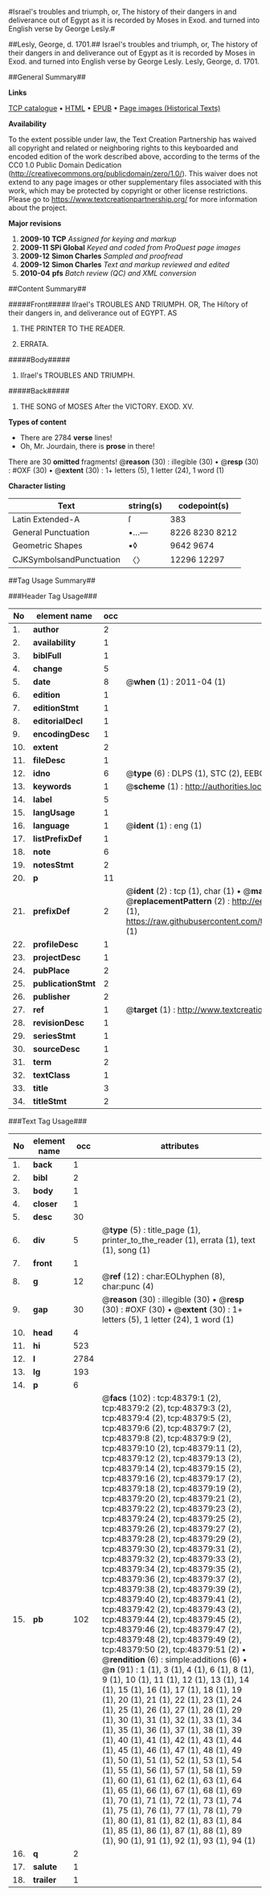 #Israel's troubles and triumph, or, The history of their dangers in and deliverance out of Egypt as it is recorded by Moses in Exod. and turned into English verse by George Lesly.#

##Lesly, George, d. 1701.##
Israel's troubles and triumph, or, The history of their dangers in and deliverance out of Egypt as it is recorded by Moses in Exod. and turned into English verse by George Lesly.
Lesly, George, d. 1701.

##General Summary##

**Links**

[TCP catalogue](http://www.ota.ox.ac.uk/tcp/)  • 
[HTML](http://tei.it.ox.ac.uk/tcp/Texts-HTML/free/A47/A47781.html)  • 
[EPUB](http://tei.it.ox.ac.uk/tcp/Texts-EPUB/free/A47/A47781.epub) • 
[Page images (Historical Texts)](https://historicaltexts.jisc.ac.uk/eebo-11725171e)

**Availability**

To the extent possible under law, the Text Creation Partnership has waived all copyright and related or neighboring rights to this keyboarded and encoded edition of the work described above, according to the terms of the CC0 1.0 Public Domain Dedication (http://creativecommons.org/publicdomain/zero/1.0/). This waiver does not extend to any page images or other supplementary files associated with this work, which may be protected by copyright or other license restrictions. Please go to https://www.textcreationpartnership.org/ for more information about the project.

**Major revisions**

1. __2009-10__ __TCP__ *Assigned for keying and markup*
1. __2009-11__ __SPi Global__ *Keyed and coded from ProQuest page images*
1. __2009-12__ __Simon Charles__ *Sampled and proofread*
1. __2009-12__ __Simon Charles__ *Text and markup reviewed and edited*
1. __2010-04__ __pfs__ *Batch review (QC) and XML conversion*

##Content Summary##

#####Front#####
Iſrael's TROUBLES AND TRIUMPH. OR, The Hiſtory of
their dangers in, and deliverance out of EGYPT. AS
1. THE PRINTER TO THE READER.

1. ERRATA.

#####Body#####

1. Iſrael's TROUBLES AND TRIUMPH.

#####Back#####

1. THE SONG of MOSES After the VICTORY. EXOD.
XV.

**Types of content**

  * There are 2784 **verse** lines!
  * Oh, Mr. Jourdain, there is **prose** in there!

There are 30 **omitted** fragments! 
 @__reason__ (30) : illegible (30)  •  @__resp__ (30) : #OXF (30)  •  @__extent__ (30) : 1+ letters (5), 1 letter (24), 1 word (1)

**Character listing**


|Text|string(s)|codepoint(s)|
|---|---|---|
|Latin Extended-A|ſ|383|
|General Punctuation|•…—|8226 8230 8212|
|Geometric Shapes|▪◊|9642 9674|
|CJKSymbolsandPunctuation|〈〉|12296 12297|

##Tag Usage Summary##

###Header Tag Usage###

|No|element name|occ|attributes|
|---|---|---|---|
|1.|__author__|2||
|2.|__availability__|1||
|3.|__biblFull__|1||
|4.|__change__|5||
|5.|__date__|8| @__when__ (1) : 2011-04 (1)|
|6.|__edition__|1||
|7.|__editionStmt__|1||
|8.|__editorialDecl__|1||
|9.|__encodingDesc__|1||
|10.|__extent__|2||
|11.|__fileDesc__|1||
|12.|__idno__|6| @__type__ (6) : DLPS (1), STC (2), EEBO-CITATION (1), OCLC (1), VID (1)|
|13.|__keywords__|1| @__scheme__ (1) : http://authorities.loc.gov/ (1)|
|14.|__label__|5||
|15.|__langUsage__|1||
|16.|__language__|1| @__ident__ (1) : eng (1)|
|17.|__listPrefixDef__|1||
|18.|__note__|6||
|19.|__notesStmt__|2||
|20.|__p__|11||
|21.|__prefixDef__|2| @__ident__ (2) : tcp (1), char (1)  •  @__matchPattern__ (2) : ([0-9\-]+):([0-9IVX]+) (1), (.+) (1)  •  @__replacementPattern__ (2) : http://eebo.chadwyck.com/downloadtiff?vid=$1&page=$2 (1), https://raw.githubusercontent.com/textcreationpartnership/Texts/master/tcpchars.xml#$1 (1)|
|22.|__profileDesc__|1||
|23.|__projectDesc__|1||
|24.|__pubPlace__|2||
|25.|__publicationStmt__|2||
|26.|__publisher__|2||
|27.|__ref__|1| @__target__ (1) : http://www.textcreationpartnership.org/docs/. (1)|
|28.|__revisionDesc__|1||
|29.|__seriesStmt__|1||
|30.|__sourceDesc__|1||
|31.|__term__|2||
|32.|__textClass__|1||
|33.|__title__|3||
|34.|__titleStmt__|2||


###Text Tag Usage###

|No|element name|occ|attributes|
|---|---|---|---|
|1.|__back__|1||
|2.|__bibl__|2||
|3.|__body__|1||
|4.|__closer__|1||
|5.|__desc__|30||
|6.|__div__|5| @__type__ (5) : title_page (1), printer_to_the_reader (1), errata (1), text (1), song (1)|
|7.|__front__|1||
|8.|__g__|12| @__ref__ (12) : char:EOLhyphen (8), char:punc (4)|
|9.|__gap__|30| @__reason__ (30) : illegible (30)  •  @__resp__ (30) : #OXF (30)  •  @__extent__ (30) : 1+ letters (5), 1 letter (24), 1 word (1)|
|10.|__head__|4||
|11.|__hi__|523||
|12.|__l__|2784||
|13.|__lg__|193||
|14.|__p__|6||
|15.|__pb__|102| @__facs__ (102) : tcp:48379:1 (2), tcp:48379:2 (2), tcp:48379:3 (2), tcp:48379:4 (2), tcp:48379:5 (2), tcp:48379:6 (2), tcp:48379:7 (2), tcp:48379:8 (2), tcp:48379:9 (2), tcp:48379:10 (2), tcp:48379:11 (2), tcp:48379:12 (2), tcp:48379:13 (2), tcp:48379:14 (2), tcp:48379:15 (2), tcp:48379:16 (2), tcp:48379:17 (2), tcp:48379:18 (2), tcp:48379:19 (2), tcp:48379:20 (2), tcp:48379:21 (2), tcp:48379:22 (2), tcp:48379:23 (2), tcp:48379:24 (2), tcp:48379:25 (2), tcp:48379:26 (2), tcp:48379:27 (2), tcp:48379:28 (2), tcp:48379:29 (2), tcp:48379:30 (2), tcp:48379:31 (2), tcp:48379:32 (2), tcp:48379:33 (2), tcp:48379:34 (2), tcp:48379:35 (2), tcp:48379:36 (2), tcp:48379:37 (2), tcp:48379:38 (2), tcp:48379:39 (2), tcp:48379:40 (2), tcp:48379:41 (2), tcp:48379:42 (2), tcp:48379:43 (2), tcp:48379:44 (2), tcp:48379:45 (2), tcp:48379:46 (2), tcp:48379:47 (2), tcp:48379:48 (2), tcp:48379:49 (2), tcp:48379:50 (2), tcp:48379:51 (2)  •  @__rendition__ (6) : simple:additions (6)  •  @__n__ (91) : 1 (1), 3 (1), 4 (1), 6 (1), 8 (1), 9 (1), 10 (1), 11 (1), 12 (1), 13 (1), 14 (1), 15 (1), 16 (1), 17 (1), 18 (1), 19 (1), 20 (1), 21 (1), 22 (1), 23 (1), 24 (1), 25 (1), 26 (1), 27 (1), 28 (1), 29 (1), 30 (1), 31 (1), 32 (1), 33 (1), 34 (1), 35 (1), 36 (1), 37 (1), 38 (1), 39 (1), 40 (1), 41 (1), 42 (1), 43 (1), 44 (1), 45 (1), 46 (1), 47 (1), 48 (1), 49 (1), 50 (1), 51 (1), 52 (1), 53 (1), 54 (1), 55 (1), 56 (1), 57 (1), 58 (1), 59 (1), 60 (1), 61 (1), 62 (1), 63 (1), 64 (1), 65 (1), 66 (1), 67 (1), 68 (1), 69 (1), 70 (1), 71 (1), 72 (1), 73 (1), 74 (1), 75 (1), 76 (1), 77 (1), 78 (1), 79 (1), 80 (1), 81 (1), 82 (1), 83 (1), 84 (1), 85 (1), 86 (1), 87 (1), 88 (1), 89 (1), 90 (1), 91 (1), 92 (1), 93 (1), 94 (1)|
|16.|__q__|2||
|17.|__salute__|1||
|18.|__trailer__|1||
